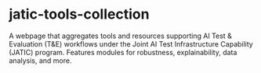 # jatic-tools-collection
A webpage that aggregates tools and resources supporting AI Test &amp; Evaluation (T&amp;E) workflows under the Joint AI Test Infrastructure Capability (JATIC) program. Features modules for robustness, explainability, data analysis, and more.
